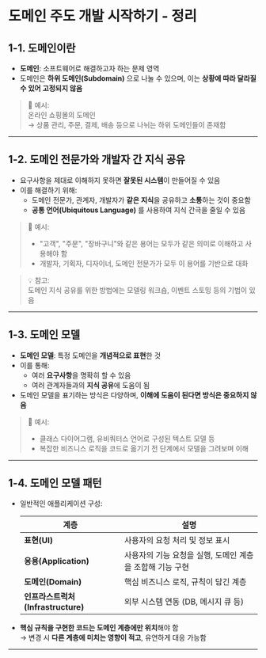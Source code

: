 # 도메인 주도 개발 시작하기 - 정리

## 1-1. 도메인이란

- **도메인**: 소프트웨어로 해결하고자 하는 문제 영역
- 도메인은 **하위 도메인(Subdomain)** 으로 나눌 수 있으며, 이는 **상황에 따라 달라질 수 있어 고정되지 않음**

> 📌 예시:  
> 온라인 쇼핑몰의 도메인  
> → 상품 관리, 주문, 결제, 배송 등으로 나뉘는 하위 도메인들이 존재함

---

## 1-2. 도메인 전문가와 개발자 간 지식 공유

- 요구사항을 제대로 이해하지 못하면 **잘못된 시스템**이 만들어질 수 있음
- 이를 해결하기 위해:
  - 도메인 전문가, 관계자, 개발자가 **같은 지식**을 공유하고 **소통**하는 것이 중요함
  - **공통 언어(Ubiquitous Language)** 를 사용하여 지식 간극을 줄일 수 있음

> 📌 예시:
> - "고객", "주문", "장바구니"와 같은 용어는 모두가 같은 의미로 이해하고 사용해야 함
> - 개발자, 기획자, 디자이너, 도메인 전문가가 모두 이 용어를 기반으로 대화

> 💡 참고:  
> 도메인 지식 공유를 위한 방법에는 모델링 워크숍, 이벤트 스토밍 등의 기법이 있음

---

## 1-3. 도메인 모델

- **도메인 모델**: 특정 도메인을 **개념적으로 표현**한 것
- 이를 통해:
  - 여러 **요구사항**을 명확히 할 수 있음
  - 여러 관계자들과의 **지식 공유**에 도움이 됨
- 도메인 모델을 표기하는 방식은 다양하며, **이해에 도움이 된다면 방식은 중요하지 않음**

> 📌 예시:
> - 클래스 다이어그램, 유비쿼터스 언어로 구성된 텍스트 모델 등  
> - 복잡한 비즈니스 로직을 코드로 옮기기 전 단계에서 모델을 그려보며 이해

---

## 1-4. 도메인 모델 패턴

- 일반적인 애플리케이션 구성:

  | 계층 | 설명 |
  |------|------|
  | **표현(UI)** | 사용자의 요청 처리 및 정보 표시 |
  | **응용(Application)** | 사용자의 기능 요청을 실행, 도메인 계층을 조합해 기능 구현 |
  | **도메인(Domain)** | 핵심 비즈니스 로직, 규칙이 담긴 계층 |
  | **인프라스트럭처(Infrastructure)** | 외부 시스템 연동 (DB, 메시지 큐 등) |

- **핵심 규칙을 구현한 코드는 도메인 계층에만 위치**해야 함  
  → 변경 시 **다른 계층에 미치는 영향이 적고**, 유연하게 대응 가능함

---

